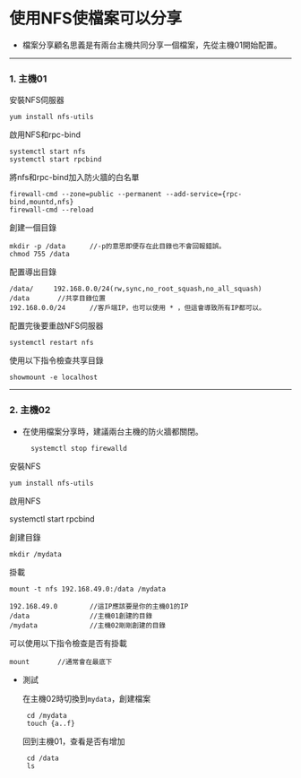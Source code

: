 # 使用NFS使檔案可以分享
*   檔案分享顧名思義是有兩台主機共同分享一個檔案，先從主機01開始配置。

---

### 1. 主機01 

安裝NFS伺服器

    yum install nfs-utils

啟用NFS和rpc-bind

    systemctl start nfs
    systemctl start rpcbind

將nfs和rpc-bind加入防火牆的白名單

    firewall-cmd --zone=public --permanent --add-service={rpc-bind,mountd,nfs}
    firewall-cmd --reload

創建一個目錄

    mkdir -p /data      //-p的意思即便存在此目錄也不會回報錯誤。
    chmod 755 /data

配置導出目錄

    /data/     192.168.0.0/24(rw,sync,no_root_squash,no_all_squash)
    /data       //共享目錄位置
    192.168.0.0/24      //客戶端IP，也可以使用 * ，但這會導致所有IP都可以。

配置完後要重啟NFS伺服器

    systemctl restart nfs

使用以下指令檢查共享目錄

    showmount -e localhost

---

### 2. 主機02

* 在使用檔案分享時，建議兩台主機的防火牆都關閉。
    
        systemctl stop firewalld

安裝NFS

    yum install nfs-utils

啟用NFS

systemctl start rpcbind

創建目錄

    mkdir /mydata

掛載

    mount -t nfs 192.168.49.0:/data /mydata

    192.168.49.0        //這IP應該要是你的主機01的IP
    /data               //主機01創建的目錄
    /mydata             //主機02剛剛創建的目錄

可以使用以下指令檢查是否有掛載

    mount       //通常會在最底下

 * 測試

    在主機02時切換到`mydata`，創建檔案
    
        cd /mydata
        touch {a..f}
    
    回到主機01，查看是否有增加

        cd /data
        ls
